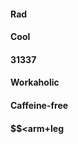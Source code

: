 #### <i aria-hidden="true" class="fa fa-check-circle"></i> Rad
#### <i aria-hidden="true" class="fa fa-check-circle"></i> Cool
#### <i aria-hidden="true" class="fa fa-check-circle"></i> 31337
#### <i aria-hidden="true" class="fa fa-times-circle"></i> Workaholic
#### <i aria-hidden="true" class="fa fa-times-circle"></i> Caffeine-free
#### <i aria-hidden="true" class="fa fa-check-circle"></i> $$&lt;arm+leg